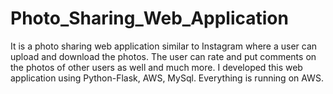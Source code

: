 # Photo_Sharing_Web_Application
It is a photo sharing web application similar to Instagram where a user can upload and download the photos. The user can rate and put comments on the photos of other users as well and much more. I developed this web application using Python-Flask, AWS, MySql. Everything is running on AWS.
